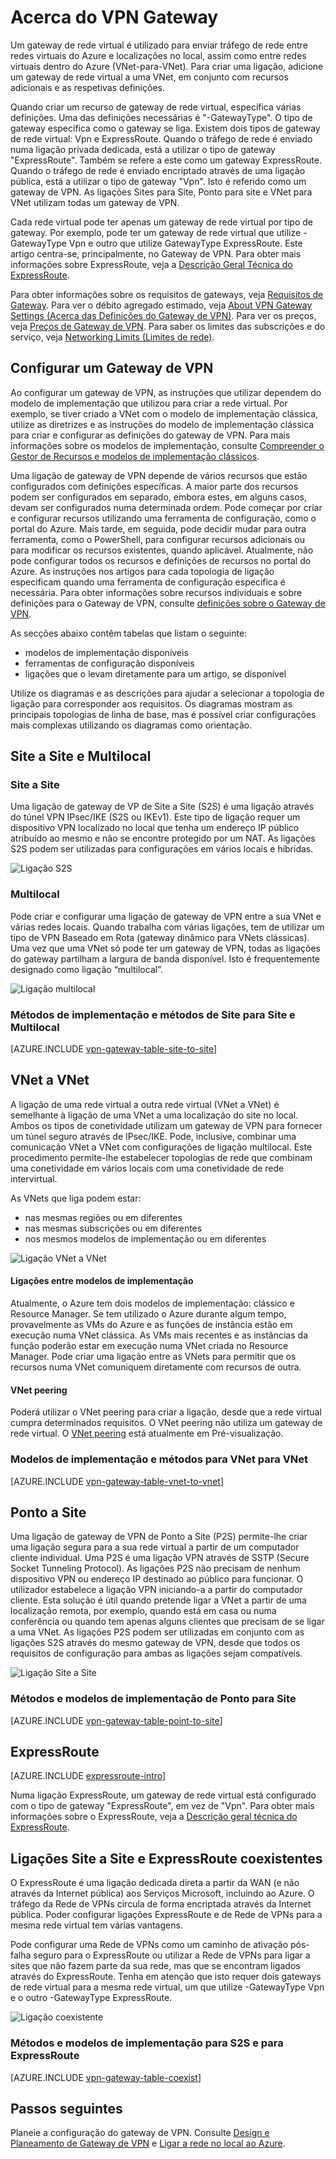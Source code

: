 <properties 
   pageTitle="Acerca do VPN Gateway do Azure | Microsoft Azure"
   description="Saiba mais sobre as ligações do Gateway de VPN das Redes Virtuais do Azure."
   services="vpn-gateway"
   documentationCenter="na"
   authors="cherylmc"
   manager="carmonm"
   editor=""
   tags="azure-resource-manager,azure-service-management"/>
<tags 
   ms.service="vpn-gateway"
   ms.devlang="na"
   ms.topic="get-started-article"
   ms.tgt_pltfrm="na"
   ms.workload="infrastructure-services"
   ms.date="09/01/2016"
   ms.author="cherylmc" />


# Acerca do VPN Gateway


Um gateway de rede virtual é utilizado para enviar tráfego de rede entre redes virtuais do Azure e localizações no local, assim como entre redes virtuais dentro do Azure (VNet-para-VNet). Para criar uma ligação, adicione um gateway de rede virtual a uma VNet, em conjunto com recursos adicionais e as respetivas definições. 

Quando criar um recurso de gateway de rede virtual, especifica várias definições. Uma das definições necessárias é "-GatewayType". O tipo de gateway especifica como o gateway se liga. Existem dois tipos de gateway de rede virtual: Vpn e ExpressRoute. Quando o tráfego de rede é enviado numa ligação privada dedicada, está a utilizar o tipo de gateway "ExpressRoute". Também se refere a este como um gateway ExpressRoute. Quando o tráfego de rede é enviado encriptado através de uma ligação pública, está a utilizar o tipo de gateway "Vpn". Isto é referido como um gateway de VPN. As ligações Sites para Site, Ponto para site e VNet para VNet utilizam todas um gateway de VPN.

Cada rede virtual pode ter apenas um gateway de rede virtual por tipo de gateway. Por exemplo, pode ter um gateway de rede virtual que utilize -GatewayType Vpn e outro que utilize GatewayType ExpressRoute. Este artigo centra-se, principalmente, no Gateway de VPN. Para obter mais informações sobre ExpressRoute, veja a [Descrição Geral Técnica do ExpressRoute](../expressroute/expressroute-introduction.md).

Para obter informações sobre os requisitos de gateways, veja [Requisitos de Gateway](vpn-gateway-about-vpn-gateway-settings.md#requirements). Para ver o débito agregado estimado, veja [About VPN Gateway Settings (Acerca das Definições do Gateway de VPN)](vpn-gateway-about-vpn-gateway-settings.md#aggthroughput). Para ver os preços, veja [Preços de Gateway de VPN](https://azure.microsoft.com/pricing/details/vpn-gateway). Para saber os limites das subscrições e do serviço, veja [Networking Limits (Limites de rede)](../articles/azure-subscription-service-limits.md#networking-limits).


## Configurar um Gateway de VPN

Ao configurar um gateway de VPN, as instruções que utilizar dependem do modelo de implementação que utilizou para criar a rede virtual. Por exemplo, se tiver criado a VNet com o modelo de implementação clássica, utilize as diretrizes e as instruções do modelo de implementação clássica para criar e configurar as definições do gateway de VPN. Para mais informações sobre os modelos de implementação, consulte [Compreender o Gestor de Recursos e modelos de implementação clássicos](../resource-manager-deployment-model.md).

Uma ligação de gateway de VPN depende de vários recursos que estão configurados com definições específicas. A maior parte dos recursos podem ser configurados em separado, embora estes, em alguns casos, devam ser configurados numa determinada ordem. Pode começar por criar e configurar recursos utilizando uma ferramenta de configuração, como o portal do Azure. Mais tarde, em seguida, pode decidir mudar para outra ferramenta, como o PowerShell, para configurar recursos adicionais ou para modificar os recursos existentes, quando aplicável. Atualmente, não pode configurar todos os recursos e definições de recursos no portal do Azure. As instruções nos artigos para cada topologia de ligação especificam quando uma ferramenta de configuração especifica é necessária. Para obter informações sobre recursos individuais e sobre definições para o Gateway de VPN, consulte [definições sobre o Gateway de VPN](vpn-gateway-about-vpn-gateway-settings.md).

As secções abaixo contêm tabelas que listam o seguinte:

- modelos de implementação disponíveis
- ferramentas de configuração disponíveis
- ligações que o levam diretamente para um artigo, se disponível

Utilize os diagramas e as descrições para ajudar a selecionar a topologia de ligação para corresponder aos requisitos. Os diagramas mostram as principais topologias de linha de base, mas é possível criar configurações mais complexas utilizando os diagramas como orientação.

## Site a Site e Multilocal

### Site a Site

Uma ligação de gateway de VP de Site a Site (S2S) é uma ligação através do túnel VPN IPsec/IKE (S2S ou IKEv1). Este tipo de ligação requer um dispositivo VPN localizado no local que tenha um endereço IP público atribuído ao mesmo e não se encontre protegido por um NAT. As ligações S2S podem ser utilizadas para configurações em vários locais e híbridas.   

![Ligação S2S](./media/vpn-gateway-about-vpngateways/demos2s.png "site-to-site")


### Multilocal

Pode criar e configurar uma ligação de gateway de VPN entre a sua VNet e várias redes locais. Quando trabalha com várias ligações, tem de utilizar um tipo de VPN Baseado em Rota (gateway dinâmico para VNets clássicas). Uma vez que uma VNet só pode ter um gateway de VPN, todas as ligações do gateway partilham a largura de banda disponível. Isto é frequentemente designado como ligação “multilocal”.
 

![Ligação multilocal](./media/vpn-gateway-about-vpngateways/demomulti.png "multi-site")

### Métodos de implementação e métodos de Site para Site e Multilocal

[AZURE.INCLUDE [vpn-gateway-table-site-to-site](../../includes/vpn-gateway-table-site-to-site-include.md)] 

## VNet a VNet

A ligação de uma rede virtual a outra rede virtual (VNet a VNet) é semelhante à ligação de uma VNet a uma localização do site no local. Ambos os tipos de conetividade utilizam um gateway de VPN para fornecer um túnel seguro através de IPsec/IKE. Pode, inclusive, combinar uma comunicação VNet a VNet com configurações de ligação multilocal. Este procedimento permite-lhe estabelecer topologias de rede que combinam uma conetividade em vários locais com uma conetividade de rede intervirtual.

As VNets que liga podem estar:

- nas mesmas regiões ou em diferentes
- nas mesmas subscrições ou em diferentes 
- nos mesmos modelos de implementação ou em diferentes


![Ligação VNet a VNet](./media/vpn-gateway-about-vpngateways/demov2v.png "vnet-to-vnet")

#### Ligações entre modelos de implementação

Atualmente, o Azure tem dois modelos de implementação: clássico e Resource Manager. Se tem utilizado o Azure durante algum tempo, provavelmente as VMs do Azure e as funções de instância estão em execução numa VNet clássica. As VMs mais recentes e as instâncias da função poderão estar em execução numa VNet criada no Resource Manager. Pode criar uma ligação entre as VNets para permitir que os recursos numa VNet comuniquem diretamente com recursos de outra.

#### VNet peering

Poderá utilizar o VNet peering para criar a ligação, desde que a rede virtual cumpra determinados requisitos. O VNet peering não utiliza um gateway de rede virtual. O [VNet peering](../virtual-network/virtual-network-peering-overview.md) está atualmente em Pré-visualização.


### Modelos de implementação e métodos para VNet para VNet

[AZURE.INCLUDE [vpn-gateway-table-vnet-to-vnet](../../includes/vpn-gateway-table-vnet-to-vnet-include.md)] 


## Ponto a Site

Uma ligação de gateway de VPN de Ponto a Site (P2S) permite-lhe criar uma ligação segura para a sua rede virtual a partir de um computador cliente individual. Uma P2S é uma ligação VPN através de SSTP (Secure Socket Tunneling Protocol). As ligações P2S não precisam de nenhum dispositivo VPN ou endereço IP destinado ao público para funcionar. O utilizador estabelece a ligação VPN iniciando-a a partir do computador cliente. Esta solução é útil quando pretende ligar a VNet a partir de uma localização remota, por exemplo, quando está em casa ou numa conferência ou quando tem apenas alguns clientes que precisam de se ligar a uma VNet. As ligações P2S podem ser utilizadas em conjunto com as ligações S2S através do mesmo gateway de VPN, desde que todos os requisitos de configuração para ambas as ligações sejam compatíveis.


![Ligação Site a Site](./media/vpn-gateway-about-vpngateways/demop2s.png "point-to-site")

### Métodos e modelos de implementação de Ponto para Site

[AZURE.INCLUDE [vpn-gateway-table-point-to-site](../../includes/vpn-gateway-table-point-to-site-include.md)] 


## ExpressRoute

[AZURE.INCLUDE [expressroute-intro](../../includes/expressroute-intro-include.md)]

Numa ligação ExpressRoute, um gateway de rede virtual está configurado com o tipo de gateway "ExpressRoute", em vez de "Vpn". Para obter mais informações sobre o ExpressRoute, veja a [Descrição geral técnica do ExpressRoute](../expressroute/expressroute-introduction.md).


## Ligações Site a Site e ExpressRoute coexistentes

O ExpressRoute é uma ligação dedicada direta a partir da WAN (e não através da Internet pública) aos Serviços Microsoft, incluindo ao Azure. O tráfego da Rede de VPNs circula de forma encriptada através da Internet pública. Poder configurar ligações ExpressRoute e de Rede de VPNs para a mesma rede virtual tem várias vantagens.

Pode configurar uma Rede de VPNs como um caminho de ativação pós-falha seguro para o ExpressRoute ou utilizar a Rede de VPNs para ligar a sites que não fazem parte da sua rede, mas que se encontram ligados através do ExpressRoute. Tenha em atenção que isto requer dois gateways de rede virtual para a mesma rede virtual, um que utilize -GatewayType Vpn e o outro -GatewayType ExpressRoute.


![Ligação coexistente](./media/vpn-gateway-about-vpngateways/demoer.png "expressroute-site2site")


### Métodos e modelos de implementação para S2S e para ExpressRoute

[AZURE.INCLUDE [vpn-gateway-table-coexist](../../includes/vpn-gateway-table-coexist-include.md)] 


## Passos seguintes

Planeie a configuração do gateway de VPN. Consulte [Design e Planeamento de Gateway de VPN](vpn-gateway-plan-design.md) e [Ligar a rede no local ao Azure](../guidance/guidance-connecting-your-on-premises-network-to-azure.md).








 



<!--HONumber=Sep16_HO3-->


